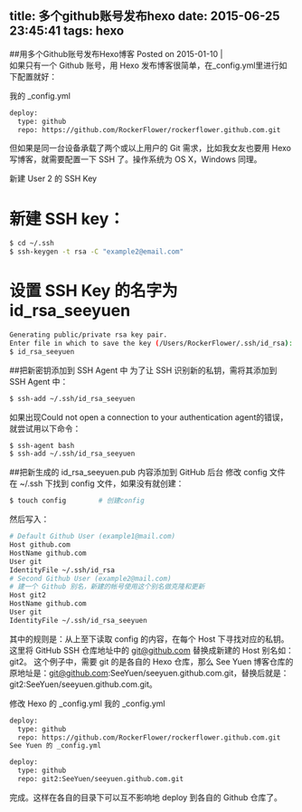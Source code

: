 title: 多个github账号发布hexo
date: 2015-06-25 23:45:41
tags: hexo
---
##用多个Github账号发布Hexo博客
Posted on 2015-01-10   |  
如果只有一个 Github 账号，用 Hexo 发布博客很简单，在_config.yml里进行如下配置就好：

我的 _config.yml
```bash
deploy:
  type: github
  repo: https://github.com/RockerFlower/rockerflower.github.com.git
```
但如果是同一台设备承载了两个或以上用户的 Git 需求，比如我女友也要用 Hexo 写博客，就需要配置一下 SSH 了。操作系统为 OS X，Windows 同理。

新建 User 2 的 SSH Key

# 新建 SSH key：
```bash
$ cd ~/.ssh
$ ssh-keygen -t rsa -C "example2@email.com"
```
# 设置 SSH Key 的名字为 id_rsa_seeyuen
```bash
Generating public/private rsa key pair.
Enter file in which to save the key (/Users/RockerFlower/.ssh/id_rsa): 
$ id_rsa_seeyuen
```
##把新密钥添加到 SSH Agent 中
为了让 SSH 识别新的私钥，需将其添加到 SSH Agent 中：

```bash
$ ssh-add ~/.ssh/id_rsa_seeyuen
```
如果出现Could not open a connection to your authentication agent的错误，就尝试用以下命令：

```bash
$ ssh-agent bash
$ ssh-add ~/.ssh/id_rsa_seeyuen
```
##把新生成的 id_rsa_seeyuen.pub 内容添加到 GitHub 后台
修改 config 文件
在 ~/.ssh 下找到 config 文件，如果没有就创建：

```bash
$ touch config        # 创建config
```
然后写入：

```bash
# Default Github User (example1@mail.com)
Host github.com
HostName github.com
User git
IdentityFile ~/.ssh/id_rsa
# Second Github User (example2@mail.com)
# 建一个 Github 别名，新建的帐号使用这个别名做克隆和更新
Host git2
HostName github.com
User git
IdentityFile ~/.ssh/id_rsa_seeyuen
```
其中的规则是：从上至下读取 config 的内容，在每个 Host 下寻找对应的私钥。这里将 GitHub SSH 仓库地址中的 git@github.com 替换成新建的 Host 别名如：git2。
这个例子中，需要 git 的是各自的 Hexo 仓库，那么 See Yuen 博客仓库的原地址是：git@github.com:SeeYuen/seeyuen.github.com.git，替换后就是：git2:SeeYuen/seeyuen.github.com.git。

修改 Hexo 的 _config.yml
我的 _config.yml
```bash
deploy:
  type: github
  repo: https://github.com/RockerFlower/rockerflower.github.com.git
See Yuen 的 _config.yml
```
```bash
deploy:
  type: github
  repo: git2:SeeYuen/seeyuen.github.com.git
  ```
完成。这样在各自的目录下可以互不影响地 deploy 到各自的 Github 仓库了。
